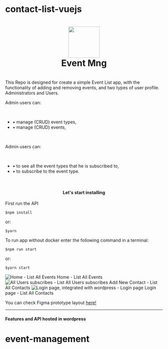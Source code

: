 # contact-list-vuejs

<h1 align="center">
  <a name="logo"><img src="https://imgur.com/5224pkQ.png" width="100"></a>
  <br>
  Event Mng
</h1>
<br>
This Repo is designed for create a simple Event List app, with the functionality of adding and removing events, and two types of user profile. Administrators and Users. 
<p>Admin users can:</p>
<br>
<ul>
<li>• manage (CRUD) event types,</li>
<li>• manage (CRUD) events,</li>
</ul>
<br>
<p>Admin users can:</p>
<br>
<ul>
<li>• to see all the event types that he is subscribed to,</li>
<li>• to subscribe to the event type.</li>
</ul>
<br>

<div align="center"><a name="menu"></a>
    <h4>
      Let's start installing
    </h4>
</div>
<p>First run the API</p>

```
$npm install

```

<p>or:</p>

```
$yarn

```

<p>To run app without docker enter the following command in a terminal:</p>

```
$npm run start
```

<p>or:</p>

```
$yarn start

```

![ Home - List All Events](https://imgur.com/KTVvl9N.png)
Home - List All Events
![ All Users subscribes - List All Users subscribes](https://imgur.com/DM2XJo0.png)
Add New Contact - List All Contacts
![Login page, integrated with wordpress - Login page](https://imgur.com/lG3sXNI.png)
Login page - List All Contacts

You can check Figma prototype layout <a href="https://www.figma.com/file/XGwYs6KDbukSLd0AjmWVGK/Figma-Material-Design-UI-Kit-(Desktop-Dashboard)-(Community)?node-id=5687%3A116">here!</a>

<hr>

#### <a name="software"></a>Features and API hosted in wordpress
# event-management
